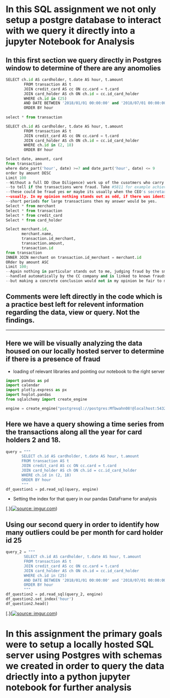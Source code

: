 # In this SQL assignment we not only setup a postgre database to interact with we query it directly into  a jupyter Notebook for Analysis #

## In this first section we query directly in Postgres window to determine of there are any anomolies ##

```python
SELECT ch.id AS cardholder, t.date AS hour, t.amount
        FROM transaction AS t
        JOIN credit_card AS cc ON cc.card = t.card
        JOIN card_holder AS ch ON ch.id = cc.id_card_holder
        WHERE ch.id in (25)
        AND DATE BETWEEN '2018/01/01 00:00:00' and '2018/07/01 00:00:00'
        ORDER BY hour
		
select * from transaction

SELECT ch.id AS cardholder, t.date AS hour, t.amount
        FROM transaction AS t
        JOIN credit_card AS cc ON cc.card = t.card
        JOIN card_holder AS ch ON ch.id = cc.id_card_holder
        WHERE ch.id in (2, 18)
        ORDER BY hour

Select date, amount, card
from transaction
where date_part('hour', date) >=7 and date_part('hour', date) <= 9
order by amount DESC
Limit 100
--Without a full DD (Due Diligence) work up of the cusotmers who carry these cards it would be impossible 
--to tell if the transactions were fraud. Take #5811 for example achieving three of the top 10 spots
--these could be fraud yes or maybe its usually when the CEO's secretary makes the plan tickets purchases
--usually. In my opinion nothing stands out as odd, if there was identical amounts, huge sums, or
--short periods for large transactions then my answer would be yes.
Select * from merchant
Select * from transaction
Select * from credit_card
Select * from card_holder

Select merchant.id,
	   merchant.name,
	   transaction.id_merchant,
	   transaction.amount,
       transaction.id
from transaction
INNER JOIN merchant on transaction.id_merchant = merchant.id
ORder by amount ASC
Limit 100;
--Again nothing in particular stands out to me, judging fraud by the smallest transactions is usally
--handled automatically by the CC company and is linked to known fraudsters. Is there fraud? Possibly,
--but making a concrete conclusion would not in my opinion be fair to make. 
```

## Comments were left directly in the code which is a practice best left for relevent information regarding the data, view or query. Not the findings. ##
---

## Here we will be visually analyzing the data housed on our locally hosted server to determine if there is a presence of fraud ##
 - loading of relevant libraries and pointing our notebook to the right server
 
 ```python
import pandas as pd
import calendar
import plotly.express as px
import hvplot.pandas
from sqlalchemy import create_engine

engine = create_engine("postgresql://postgres:Mfbwahn08!@localhost:5432/Test_for_SQL_HW")
```

## Here we have a query showing a time series from the transactions along all the year for card holders 2 and 18. ##
 
 ```python
query = """
        SELECT ch.id AS cardholder, t.date AS hour, t.amount
        FROM transaction AS t
        JOIN credit_card AS cc ON cc.card = t.card
        JOIN card_holder AS ch ON ch.id = cc.id_card_holder
        WHERE ch.id in (2, 18)
        ORDER BY hour
        """
df_question1 = pd.read_sql(query, engine)
```
  - Setting the index for that query in our pandas DataFrame for analysis 
  
 [.](<a href="https://imgur.com/yXBNZQn"><img src="https://i.imgur.com/yXBNZQn.jpg" title="source: imgur.com" /></a>)
 
 ## Using our second query in order to identify how many outliers could be per month for card holder id 25 ##

```python
query_2 = """
        SELECT ch.id AS cardholder, t.date AS hour, t.amount
        FROM transaction AS t
        JOIN credit_card AS cc ON cc.card = t.card
        JOIN card_holder AS ch ON ch.id = cc.id_card_holder
        WHERE ch.id in (25)
        AND DATE BETWEEN '2018/01/01 00:00:00' and '2018/07/01 00:00:00'
        ORDER BY hour
        """
df_question2 = pd.read_sql(query_2, engine)
df_question2.set_index('hour')
df_question2.head()
```

[.](<a href="https://imgur.com/3fQI5tw"><img src="https://i.imgur.com/3fQI5tw.jpg" title="source: imgur.com" /></a>)
 
# In this assignment the primary goals were to setup a locally hosted SQL server using Postgres with schemas we created in order to query the data driectly into a python jupyter notebook for further analysis # 
